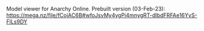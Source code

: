 Model viewer for Anarchy Online.
Prebuilt version (03-Feb-23): https://mega.nz/file/fCojAC6B#wfoJsvMy4ygPi4mnygRT-dIbdFRFAe16YvS-FlLs9DY

